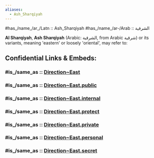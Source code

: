 ```yaml
---
aliases:
  - Ash_Sharqiyah
---
```




#has_/name_/ar_/Latn :: Ash_Sharqiyah 
#has_/name_/ar-/Arab :: الشرقية 

**Al Sharqiyah**, **Ash Sharqiyah** (Arabic: الشرقية, from Arabic شرقية) or its variants, meaning 'eastern' or loosely 'oriental', may refer to:


## Confidential Links & Embeds: 

### #is_/same_as :: [Direction~East](/_Standards/Earth/2D-Directions/Direction~East.md) 

### #is_/same_as :: [Direction~East.public](/_public/Earth/2D-Directions/Direction~East.public.md) 

### #is_/same_as :: [Direction~East.internal](/_internal/Earth/2D-Directions/Direction~East.internal.md) 

### #is_/same_as :: [Direction~East.protect](/_protect/Earth/2D-Directions/Direction~East.protect.md) 

### #is_/same_as :: [Direction~East.private](/_private/Earth/2D-Directions/Direction~East.private.md) 

### #is_/same_as :: [Direction~East.personal](/_personal/Earth/2D-Directions/Direction~East.personal.md) 

### #is_/same_as :: [Direction~East.secret](/_secret/Earth/2D-Directions/Direction~East.secret.md)

